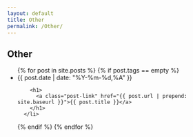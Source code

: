 ```yaml
---
layout: default
title: Other
permalink: /Other/
---
```


## Other

<div class="home">

  <ul class="post-list">
{% for post in site.posts %}
 {% if post.tags == empty %}
      <li>
        <!--<span class="post-meta">{{ post.date | date: "%b %-d, %Y" }}</span>-->
        <span class="post-meta">{{ post.date | date: "%Y-%m-%d,%A" }}</span>

        <h1>
          <a class="post-link" href="{{ post.url | prepend: site.baseurl }}">{{ post.title }}</a>
        </h1>
      </li>
 {% endif %}
{% endfor %}
  </ul>

</div>
